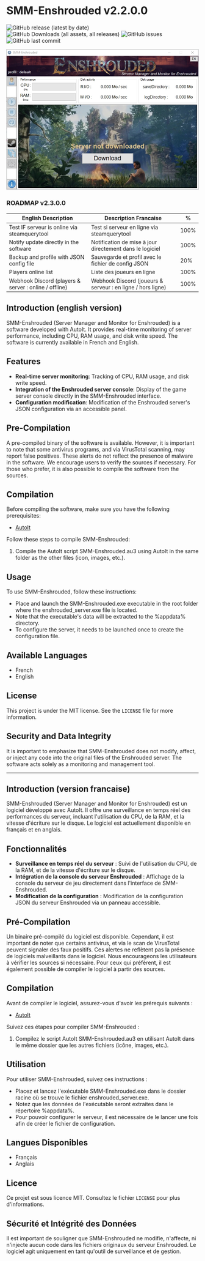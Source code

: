 # SMM-Enshrouded v2.2.0.0

![GitHub release (latest by date)](https://img.shields.io/github/v/release/SYSOFTEK/SMM-Enshrouded)
![GitHub Downloads (all assets, all releases)](https://img.shields.io/github/downloads/SYSOFTEK/SMM-Enshrouded/total)
![GitHub issues](https://img.shields.io/github/issues-raw/SYSOFTEK/SMM-Enshrouded)
![GitHub last commit](https://img.shields.io/github/last-commit/SYSOFTEK/SMM-Enshrouded)

![SCREENSHOT](/screenshot.jpg)

### ROADMAP v2.3.0.0
|English Description                                           |Description Francaise                                             |%    |
|--------------------------------------------------------------|------------------------------------------------------------------|-----|
|Test IF serveur is online via steamquerytool                  |Test si serveur en ligne via steamquerytool                       |100% |
|Notify update directly in the software                        |Notification de mise à jour directement dans le logiciel          |100% |
|Backup and profile with JSON config file                      |Sauvegarde et profil avec le fichier de config JSON               |20%  |
|Players online list                                           |Liste des joueurs en ligne                                        |100% |
|Webhook Discord (players & server : online / offline)         |Webhook Discord (joueurs & serveur : en ligne / hors ligne)       |100% |

## Introduction (english version)
SMM-Enshrouded (Server Manager and Monitor for Enshrouded) is a software developed with AutoIt. It provides real-time monitoring of server performance, including CPU, RAM usage, and disk write speed. The software is currently available in French and English.

## Features
- **Real-time server monitoring**: Tracking of CPU, RAM usage, and disk write speed.
- **Integration of the Enshrouded server console**: Display of the game server console directly in the SMM-Enshrouded interface.
- **Configuration modification**: Modification of the Enshrouded server's JSON configuration via an accessible panel.

## Pre-Compilation
A pre-compiled binary of the software is available. However, it is important to note that some antivirus programs, and via VirusTotal scanning, may report false positives. These alerts do not reflect the presence of malware in the software. We encourage users to verify the sources if necessary. For those who prefer, it is also possible to compile the software from the sources.

## Compilation
Before compiling the software, make sure you have the following prerequisites:
- [AutoIt](https://www.autoitscript.com/site/autoit/)

Follow these steps to compile SMM-Enshrouded:
1. Compile the AutoIt script SMM-Enshrouded.au3 using AutoIt in the same folder as the other files (icon, images, etc.).

## Usage
To use SMM-Enshrouded, follow these instructions:
- Place and launch the SMM-Enshrouded.exe executable in the root folder where the enshrouded_server.exe file is located.
- Note that the executable's data will be extracted to the %appdata% directory.
- To configure the server, it needs to be launched once to create the configuration file.

## Available Languages
- French
- English

## License
This project is under the MIT license. See the `LICENSE` file for more information.

## Security and Data Integrity
It is important to emphasize that SMM-Enshrouded does not modify, affect, or inject any code into the original files of the Enshrouded server. The software acts solely as a monitoring and management tool.

---

## Introduction (version francaise)
SMM-Enshrouded (Server Manager and Monitor for Enshrouded) est un logiciel développé avec AutoIt. Il offre une surveillance en temps réel des performances du serveur, incluant l'utilisation du CPU, de la RAM, et la vitesse d'écriture sur le disque. Le logiciel est actuellement disponible en français et en anglais.

## Fonctionnalités
- **Surveillance en temps réel du serveur** : Suivi de l'utilisation du CPU, de la RAM, et de la vitesse d'écriture sur le disque.
- **Intégration de la console du serveur Enshrouded** : Affichage de la console du serveur de jeu directement dans l'interface de SMM-Enshrouded.
- **Modification de la configuration** : Modification de la configuration JSON du serveur Enshrouded via un panneau accessible.

## Pré-Compilation
Un binaire pré-compilé du logiciel est disponible. Cependant, il est important de noter que certains antivirus, et via le scan de VirusTotal peuvent signaler des faux positifs. Ces alertes ne reflètent pas la présence de logiciels malveillants dans le logiciel. Nous encourageons les utilisateurs à vérifier les sources si nécessaire. Pour ceux qui préfèrent, il est également possible de compiler le logiciel à partir des sources.

## Compilation
Avant de compiler le logiciel, assurez-vous d'avoir les prérequis suivants :
- [AutoIt](https://www.autoitscript.com/site/autoit/)

Suivez ces étapes pour compiler SMM-Enshrouded :
1. Compilez le script AutoIt SMM-Enshrouded.au3 en utilisant AutoIt dans le même dossier que les autres fichiers (icône, images, etc.).

## Utilisation
Pour utiliser SMM-Enshrouded, suivez ces instructions :
- Placez et lancez l'exécutable SMM-Enshrouded.exe dans le dossier racine où se trouve le fichier enshrouded_server.exe.
- Notez que les données de l'exécutable seront extraites dans le répertoire %appdata%.
- Pour pouvoir configurer le serveur, il est nécessaire de le lancer une fois afin de créer le fichier de configuration.

## Langues Disponibles
- Français
- Anglais

## Licence
Ce projet est sous licence MIT. Consultez le fichier `LICENSE` pour plus d'informations.

## Sécurité et Intégrité des Données
Il est important de souligner que SMM-Enshrouded ne modifie, n'affecte, ni n'injecte aucun code dans les fichiers originaux du serveur Enshrouded. Le logiciel agit uniquement en tant qu'outil de surveillance et de gestion.
